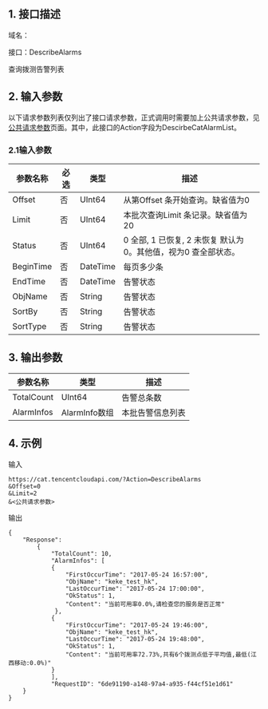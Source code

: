 ## 1. 接口描述

域名：

接口：DescribeAlarms



查询拨测告警列表

## 2. 输入参数

以下请求参数列表仅列出了接口请求参数，正式调用时需要加上公共请求参数，见<a href="/doc/api/405/公共请求参数" title="公共请求参数">公共请求参数</a>页面。其中，此接口的Action字段为DescirbeCatAlarmList。

### 2.1输入参数

| 参数名称      | 必选   | 类型       | 描述                                      |
| --------- | ---- | ------ |  --------------------------------------- |
| Offset    | 否    | UInt64 | 从第Offset 条开始查询。缺省值为0      |
| Limit     | 否    | UInt64 | 本批次查询Limit 条记录。缺省值为20        |
| Status    | 否    | UInt64    | 0 全部, 1 已恢复, 2 未恢复  默认为0。其他值，视为0 查全部状态。                    |
| BeginTime | 否    | DateTime    | 每页多少条   | 格式如：2017-05-09 00:00:00  缺省为7天前0点                   |
| EndTime   | 否    | DateTime    | 告警状态    | 格式如：2017-05-10 00:00:00  缺省为明天0点 |
| ObjName   | 否    | String    | 告警状态    |告警任务名（模糊匹配） |
| SortBy    | 否    | String    | 告警状态    | 排序字段，可为Time, ObjName, Duration, Status, Content 之一。缺省为Time。 |
| SortType  | 否    | String   | 告警状态    | 升序或降序。可为Desc, Asc之一。缺省为Desc。 |


#### 

## 3. 输出参数

| 参数名称    | 类型     | 描述                  |
| ------- | ------ | ------------------- |
| TotalCount    | UInt64    | 告警总条数 |
| AlarmInfos | AlarmInfo数组 | 本批告警信息列表                |


## 4. 示例

输入

```
https://cat.tencentcloudapi.com/?Action=DescribeAlarms
&Offset=0
&Limit=2
&<公共请求参数>
```

输出

```
{
	"Response": 
        {	
            "TotalCount": 10,
            "AlarmInfos": [
            {
                "FirstOccurTime": "2017-05-24 16:57:00",
                "ObjName": "keke_test_hk",
                "LastOccurTime": "2017-05-24 17:00:00",
                "OkStatus": 1,
                "Content": "当前可用率0.0%,请检查您的服务是否正常"
             },
            {
                "FirstOccurTime": "2017-05-24 19:46:00",
                "ObjName": "keke_test_hk",
                "LastOccurTime": "2017-05-24 19:48:00",
                "OkStatus": 1,
                "Content": "当前可用率72.73%,共有6个拨测点低于平均值,最低(江西移动:0.0%)"
            }
            ],
            "RequestID": "6de91190-a148-97a4-a935-f44cf51e1d61"
	}	
}
```